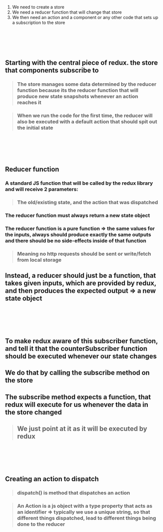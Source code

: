 1. We need to create a store
2. We need a reducer function that will change that store
3. We then need an action and a component or any other code that sets up a subscription to the store

<br></br>
<br></br>

## Starting with the central piece of redux. the store that components subscribe to

> ### The store manages some data determined by the reducer function because its the reducer function that will produce new state snapshots whenever an action reaches it

> ### When we run the code for the first time, the reducer will also be executed with a default action that should spit out the initial state

<br></br>
<br></br>

## Reducer function

### A standard JS function that will be called by the redux library and will receive 2 parameters:

> ### The old/existing state, and the action that was dispatched

### The reducer function must always return a new state object

### The reducer function is a pure function => the same values for the inputs, always should produce exactly the same outputs and there should be no side-effects inside of that function

> ### Meaning no http requests should be sent or write/fetch from local storage

## Instead, a reducer should just be a function, that takes given inputs, which are provided by redux, and then produces the expected output => a new state object

<br></br>
<br></br>

## To make redux aware of this subscriber function, and tell it that the counterSubscriber function should be executed whenever our state changes

## We do that by calling the subscribe method on the store

## The subscribe method expects a function, that redux will execute for us whenever the data in the store changed

> ## We just point at it as it will be executed by redux

<br></br>
<br></br>

## Creating an action to dispatch

> ### dispatch() is method that dispatches an action

> ### An Action is a js object with a type property that acts as an identifier => typically we use a unique string, so that different things dispatched, lead to different things being done to the reducer

<br></br>
<br></br>
